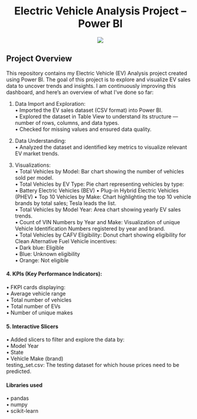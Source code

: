 <h1 align="center">Electric Vehicle Analysis Project – Power BI</h1>
<p align="center">
<img src="Image.png">


## Project Overview 
This repository contains my Electric Vehicle (EV) Analysis project created using Power BI. The goal of this project is to explore and visualize EV sales data to uncover trends and insights. I am continuously improving this dashboard, and here’s an overview of what I’ve done so far:<br>

1. Data Import and Exploration:<br>
• Imported the EV sales dataset (CSV format) into Power BI.<br>
• Explored the dataset in Table View to understand its structure — number of rows, columns, and data types.<br>
• Checked for missing values and ensured data quality.<br>

2. Data Understanding:<br>
• Analyzed the dataset and identified key metrics to visualize relevant EV market trends.<br>

3. Visualizations:<br>
• Total Vehicles by Model: Bar chart showing the number of vehicles sold per model.<br>
• Total Vehicles by EV Type: Pie chart representing vehicles by type:<br>
   • Battery Electric Vehicles (BEV)
   • Plug-in Hybrid Electric Vehicles (PHEV)
• Top 10 Vehicles by Make: Chart highlighting the top 10 vehicle brands by total sales; Tesla leads the list.<br>
• Total Vehicles by Model Year: Area chart showing yearly EV sales trends.<br>
• Count of VIN Numbers by Year and Make: Visualization of unique Vehicle Identification Numbers registered by year and brand.<br>
• Total Vehicles by CAFV Eligibility: Donut chart showing eligibility for Clean Alternative Fuel Vehicle incentives:<br>
   • Dark blue: Eligible <br>
   • Blue: Unknown eligibility <br>
   • Orange: Not eligible <br>


#### 4. KPIs (Key Performance Indicators):<br>
• FKPI cards displaying:<br>
   • Average vehicle range <br>
   • Total number of vehicles <br>
   • Total number of EVs <br>
   • Number of unique makes <br>


#### 5. Interactive Slicers<br>
• Added slicers to filter and explore the data by:<br>
   • Model Year <br>
   • State <br>
   • Vehicle Make (brand) <br>
testing_set.csv: The testing dataset for which house prices need to be predicted.<br>

#### Libraries used<br>
• pandas<br>
• numpy<br>
• scikit-learn<br>
